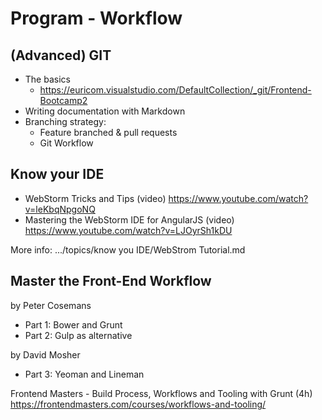 # Program - Workflow

## (Advanced) GIT

* The basics
	- https://euricom.visualstudio.com/DefaultCollection/_git/Frontend-Bootcamp2
* Writing documentation with Markdown
* Branching strategy:
	- Feature branched & pull requests
	- Git Workflow

## Know your IDE

* WebStorm Tricks and Tips (video)
https://www.youtube.com/watch?v=leKbqNpgoNQ
* Mastering the WebStorm IDE for AngularJS (video)
https://www.youtube.com/watch?v=LJOyrSh1kDU

More info: .../topics/know you IDE/WebStrom Tutorial.md

## Master the Front-End Workflow
by Peter Cosemans
* Part 1: Bower and Grunt
* Part 2: Gulp as alternative

by David Mosher
* Part 3: Yeoman and Lineman

Frontend Masters - Build Process, Workflows and Tooling with Grunt (4h)
https://frontendmasters.com/courses/workflows-and-tooling/
